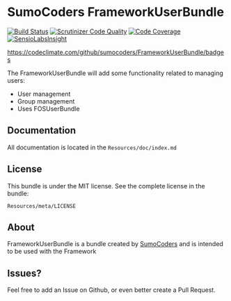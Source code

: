 # SumoCoders FrameworkUserBundle

[![Build Status](https://travis-ci.org/sumocoders/FrameworkUserBundle.svg?branch=master)](https://travis-ci.org/sumocoders/FrameworkUserBundle) [![Scrutinizer Code Quality](https://scrutinizer-ci.com/g/sumocoders/FrameworkUserBundle/badges/quality-score.png?b=master)](https://scrutinizer-ci.com/g/sumocoders/FrameworkUserBundle/?branch=master) [![Code Coverage](https://scrutinizer-ci.com/g/sumocoders/FrameworkUserBundle/badges/coverage.png?b=master)](https://scrutinizer-ci.com/g/sumocoders/FrameworkUserBundle/?branch=master) [![SensioLabsInsight](https://insight.sensiolabs.com/projects/6469f510-f24e-4511-bd97-893898285554/mini.png)](https://insight.sensiolabs.com/projects/6469f510-f24e-4511-bd97-893898285554)

https://codeclimate.com/github/sumocoders/FrameworkUserBundle/badges

The FrameworkUserBundle will add some functionality related to managing users:

* User management
* Group management
* Uses FOSUserBundle

## Documentation

All documentation is located in the `Resources/doc/index.md`

## License

This bundle is under the MIT license. See the complete license in the bundle:

    Resources/meta/LICENSE

## About

FrameworkUserBundle is a bundle created by [SumoCoders](https://github.com/sumocoders)
and is intended to be used with the Framework

## Issues?

Feel free to add an Issue on Github, or even better create a Pull Request.
